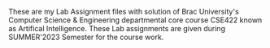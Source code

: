 These are my Lab Assignment files with solution of Brac University's Computer Science & Engineering departmental core course CSE422 known as Artifical Intelligence. These Lab assignments are given during SUMMER'2023 Semester for the course work.
